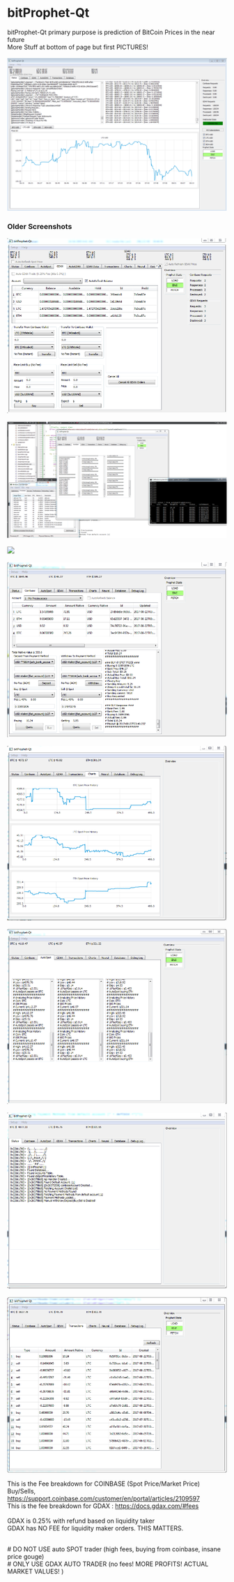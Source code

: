 # bitProphet-Qt
bitProphet-Qt primary purpose is prediction of BitCoin Prices in the near future</br>
More Stuff at bottom of page but first PICTURES!</br></br>
<img src="https://raw.githubusercontent.com/Mrc0de/bitProphet-Qt/master/bitProphet-NewGUI.png"></br>
<h3> Older Screenshots</h3>
<img src="https://raw.githubusercontent.com/Mrc0de/bitProphet-Qt/master/bitProphetGDAXtab.png"></br>
</br>
<img src="https://raw.githubusercontent.com/Mrc0de/bitProphet-Qt/master/bitProphet-Usage-Screen1.png"></br>
</br>
<img src="https://github.com/Mrc0de/bitProphet-Qt_badAlpha/blob/master/bitProphet-Qt_Screen1.png"></br>
</br>
<img src="https://raw.githubusercontent.com/Mrc0de/bitProphet-Qt/master/bitProphet-Coinbase-Screen.png"></br>
</br>
<img src="https://raw.githubusercontent.com/Mrc0de/bitProphet-Qt/master/bitProphet-Charts-Screen.png"></br>
</br>
<img src="https://raw.githubusercontent.com/Mrc0de/bitProphet-Qt/master/bitProphet-AutoSpot-Screen.png"></br>
</br>
<img src="https://raw.githubusercontent.com/Mrc0de/bitProphet-Qt/master/bitProphet-NewStatus-Screen.png"></br>
</br>
<img src="https://raw.githubusercontent.com/Mrc0de/bitProphet-Qt/master/bitProphet-Transactions-Screen.png"></br>


This is the Fee breakdown for COINBASE (Spot Price/Market Price)  </br>
Buy/Sells, https://support.coinbase.com/customer/en/portal/articles/2109597 </br>
This is the fee breakdown for GDAX : https://docs.gdax.com/#fees </br>
</br> GDAX is 0.25% with refund based on liquidity taker
</br> GDAX has NO FEE for liquidity maker orders. THIS MATTERS.

</br> 
# DO NOT USE auto SPOT trader (high fees, buying from coinbase, insane price gouge) </br>
# ONLY USE GDAX AUTO TRADER (no fees! MORE PROFITS! ACTUAL MARKET VALUES! )</br>
